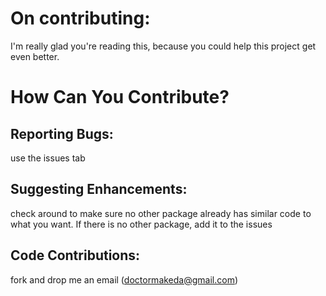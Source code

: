# On contributing:

I'm really glad you're reading this, because you could help this project get even better.

# How Can You Contribute?

## Reporting Bugs: 
use the issues tab

## Suggesting Enhancements: 
check around to make sure no other package already has
similar code to what you want. If there is no other package, add it to the issues

## Code Contributions: 
fork and drop me an email (doctormakeda@gmail.com) 